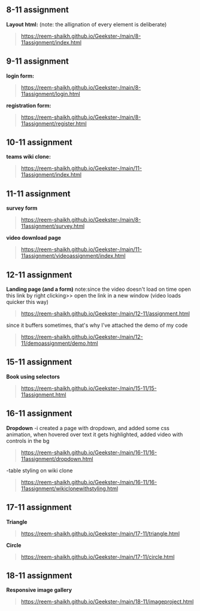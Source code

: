 


<!-- #assignment website prebootcamp:
>https://reem-shaikh.github.io/Geekster-/html/Foodapp.html/index.html -->

## 8-11 assignment
**Layout html:**
(note: the allignation of every element is deliberate)
>https://reem-shaikh.github.io/Geekster-/main/8-11assignment/index.html

## 9-11 assignment
**login form:**
>https://reem-shaikh.github.io/Geekster-/main/8-11assignment/login.html

**registration form:**
>https://reem-shaikh.github.io/Geekster-/main/8-11assignment/register.html


## 10-11 assignment 
**teams wiki clone:**
>https://reem-shaikh.github.io/Geekster-/main/11-11assignment/index.html

## 11-11 assignment 
**survey form**
>https://reem-shaikh.github.io/Geekster-/main/8-11assignment/survey.html


**video download page**
>https://reem-shaikh.github.io/Geekster-/main/11-11assignment/videoassignment/index.html 


## 12-11 assignment
**Landing page (and a form)** 
note:since the video doesn't load on time
open this link by right clicking>> open the link in a new window (video loads quicker this way)
> https://reem-shaikh.github.io/Geekster-/main/12-11/assignment.html

since it buffers sometimes, that's why I've attached the demo of my code
> https://reem-shaikh.github.io/Geekster-/main/12-11/demoassignment/demo.html

<!-- test 14-11
https://reem-shaikh.github.io/Geekster-/test/14-11formtest.html
-->

## 15-11 assignment 
**Book using selectors**
> https://reem-shaikh.github.io/Geekster-/main/15-11/15-11assignment.html

## 16-11 assignment
**Dropdown**
-i created a page with dropdown, and added some css animation, when hovered over text it gets highlighted, added video with controls in the bg
>https://reem-shaikh.github.io/Geekster-/main/16-11/16-11assignment/dropdown.html

-table styling on wiki clone
>https://reem-shaikh.github.io/Geekster-/main/16-11/16-11assignment/wikiclonewithstyling.html

## 17-11 assignment
**Triangle**
>https://reem-shaikh.github.io/Geekster-/main/17-11/triangle.html

**Circle** 
>https://reem-shaikh.github.io/Geekster-/main/17-11/circle.html

## 18-11 assignment
**Responsive image gallery** 
>https://reem-shaikh.github.io/Geekster-/main/18-11/imageproject.html


<!-- micro dev tools: 
launch instance
got to live server: 127.0.0.1:5000/ which is the root and navigate to your file


(edge and vscode owned by microsoft) -->
